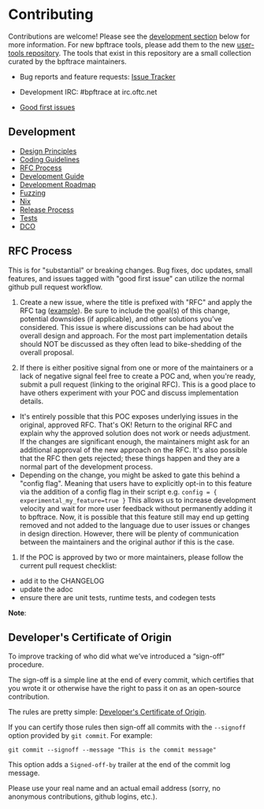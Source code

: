 # Contributing

Contributions are welcome! Please see the [development section](#development) below for more information. For new bpftrace tools, please add them to the new [user-tools repository](https://github.com/bpftrace/user-tools/blob/master/CONTRIBUTING.md). The tools that exist in this repository are a small collection curated by the bpftrace maintainers.

* Bug reports and feature requests: [Issue Tracker](https://github.com/bpftrace/bpftrace/issues)

* Development IRC: #bpftrace at irc.oftc.net

* [Good first issues](https://github.com/bpftrace/bpftrace/issues?q=is%3Aopen+is%3Aissue+label%3A%22good+first+issue%22)

## Development

* [Design Principles](docs/design_principles.md)
* [Coding Guidelines](docs/coding_guidelines.md)
* [RFC Process](#rfc-process)
* [Development Guide](docs/developers.md)
* [Development Roadmap](https://docs.google.com/document/d/17729Rlyo1xzlJObzHpFLDzeCVgvwRh0ktAmMEJLK-EU/edit)
* [Fuzzing](docs/fuzzing.md)
* [Nix](docs/nix.md)
* [Release Process](docs/release_process.md)
* [Tests](tests/README.md)
* [DCO](#developers-certificate-of-origin)

## RFC Process

This is for "substantial" or breaking changes. Bug fixes, doc updates, small features, and issues tagged with "good first issue" can utilize the normal github pull request workflow.

1. Create a new issue, where the title is prefixed with "RFC" and apply the RFC tag ([example](https://github.com/bpftrace/bpftrace/issues/2954)). Be sure to include the goal(s) of this change, potential downsides (if applicable), and other solutions you've considered. This issue is where discussions can be had about the overall design and approach. For the most part implementation details should NOT be discussed as they often lead to bike-shedding of the overall proposal.

1. If there is either positive signal from one or more of the maintainers or a lack of negative signal feel free to create a POC and, when you're ready, submit a pull request (linking to the original RFC). This is a good place to have others experiment with your POC and discuss implementation details. 
  - It's entirely possible that this POC exposes underlying issues in the original, approved RFC. That's OK! Return to the original RFC and explain why the approved solution does not work or needs adjustment. If the changes are significant enough, the maintainers might ask for an additional approval of the new approach on the RFC. It's also possible that the RFC then gets rejected; these things happen and they are a normal part of the development process.
  - Depending on the change, you might be asked to gate this behind a "config flag". Meaning that users have to explicitly opt-in to this feature via the addition of a config flag in their script e.g. ```config = { experimental_my_feature=true }``` This allows us to increase development velocity and wait for more user feedback without permanently adding it to bpftrace. Now, it is possible that this feature still may end up getting removed and not added to the language due to user issues or changes in design direction. However, there will be plenty of communication between the maintainers and the original author if this is the case.
  
1. If the POC is approved by two or more maintainers, please follow the current pull request checklist:
 - add it to the CHANGELOG
 - update the adoc
 - ensure there are unit tests, runtime tests, and codegen tests
 
**Note**:  

## Developer's Certificate of Origin

To improve tracking of who did what we’ve introduced a “sign-off” procedure.

The sign-off is a simple line at the end of every commit, which certifies that
you wrote it or otherwise have the right to pass it on as an open-source
contribution.

The rules are pretty simple: [Developer's Certificate of Origin](https://developercertificate.org/).

If you can certify those rules then sign-off all commits with the `--signoff`
option provided by `git commit`. For example:

```
git commit --signoff --message "This is the commit message"
```

This option adds a `Signed-off-by` trailer at the end of the commit log message.

Please use your real name and an actual email address (sorry, no anonymous
contributions, github logins, etc.).
